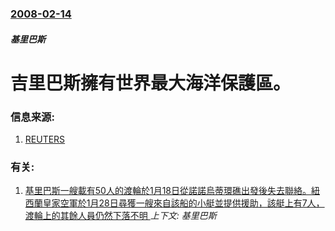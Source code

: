 ### [2008-02-14](/news/2008/02/14/index.md)

##### 基里巴斯
# 吉里巴斯擁有世界最大海洋保護區。




### 信息来源:

1. [REUTERS](http://www.reuters.com/article/latestCrisis/idUSSP231103)

### 有关:

1. [基里巴斯一艘載有50人的渡輪於1月18日從諾諾烏蒂環礁出發後失去聯絡。紐西蘭皇家空軍於1月28日尋獲一艘來自該船的小艇並提供援助，該艇上有7人，渡輪上的其餘人員仍然下落不明 ](/news/2018/01/28/基里巴斯一艘載有50人的渡輪於1月18日從諾諾烏蒂環礁出發後失去聯絡-紐西蘭皇家空軍於1月28日尋獲一艘來自該船的小艇並.md) _上下文: 基里巴斯_
